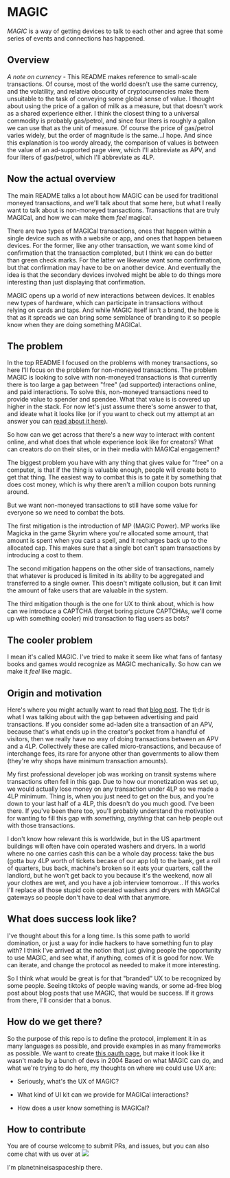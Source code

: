 # MAGIC

*MAGIC* is a way of getting devices to talk to each other and agree that some series of events and connections has happened. 

## Overview

*A note on currency* - This README makes reference to small-scale transactions.
Of course, most of the world doesn't use the same currency, and the volatility, and relative obscurity of cryptocurrencies make them unsuitable to the task of conveying some global sense of value.
I thought about using the price of a gallon of milk as a measure, but that doesn't work as a shared experience either.
I think the closest thing to a universal commodity is probably gas/petrol, and since four liters is roughly a gallon we can use that as the unit of measure.
Of course the price of gas/petrol varies widely, but the order of magnitude is the same...I hope.
And since this explanation is too wordy already, the comparison of values is between the value of an ad-supported page view, which I'll abbreviate as APV, and four liters of gas/petrol, which I'll abbreviate as 4LP. 

## Now the actual overview

The main README talks a lot about how MAGIC can be used for traditional moneyed transactions, and we'll talk about that some here, but what I really want to talk about is non-moneyed transactions. 
Transactions that are truly MAGICal, and how we can make them _feel_ magical.

There are two types of MAGICal transactions, ones that happen within a single device such as with a website or app, and ones that happen between devices. 
For the former, like any other transaction, we want some kind of confirmation that the transaction completed, but I think we can do better than green check marks.
For the latter we likewise want some confirmation, but that confirmation may have to be on another device. 
And eventually the idea is that the secondary devices involved might be able to do things more interesting than just displaying that confirmation. 

MAGIC opens up a world of new interactions between devices. 
It enables new types of hardware, which can participate in transactions without relying on cards and taps.
And while MAGIC itself isn't a brand, the hope is that as it spreads we can bring some semblance of branding to it so people know when they are doing something MAGICal.

## The problem

In the top README I focused on the problems with money transactions, so here I'll focus on the problem for non-moneyed transactions. 
The problem MAGIC is looking to solve with non-moneyed transactions is that currently there is too large a gap between "free" (ad supported) interactions online, and paid interactions.
To solve this, non-moneyed transactions need to provide value to spender and spendee.
What that value is is covered up higher in the stack. 
For now let's just assume there's some answer to that, and ideate what it looks like (or if you want to check out my attempt at an answer you can [read about it here][blog]).

So how can we get across that there's a new way to interact with content online, and what does that whole experience look like for creators?
What can creators _do_ on their sites, or in their media with MAGICal engagement?

The biggest problem you have with any thing that gives value for "free" on a computer, is that if the thing is valuable enough, people will create bots to get that thing.
The easiest way to combat this is to gate it by something that does cost money, which is why there aren't a million coupon bots running around.

But we want non-moneyed transactions to still have some value for everyone so we need to combat the bots.

The first mitigation is the introduction of MP (MAGIC Power). 
MP works like Magicka in the game Skyrim where you're allocated some amount, that amount is spent when you cast a spell, and it recharges back up to the allocated cap.
This makes sure that a single bot can't spam transactions by introducing a cost to them.

The second mitigation happens on the other side of transactions, namely that whatever is produced is limited in its ability to be aggregated and transferred to a single owner. 
This doesn't mitigate collusion, but it can limit the amount of fake users that are valuable in the system.

The third mitigation though is the one for UX to think about, which is how can we introduce a CAPTCHA (forget boring picture CAPTCHAs, we'll come up with something cooler) mid transaction to flag users as bots?

## The cooler problem

I mean it's called MAGIC. 
I've tried to make it seem like what fans of fantasy books and games would recognize as MAGIC mechanically.
So how can we make it _feel_ like magic.

## Origin and motivation

Here's where you might actually want to read that [blog post][blog].
The tl;dr is what I was talking about with the gap between advertising and paid transactions.
If you consider some ad-laden site a transaction of an APV, because that's what ends up in the creator's pocket from a handful of visitors, then we really have no way of doing transactions between an APV and a 4LP.
Collectively these are called micro-transactions, and because of interchange fees, its rare for anyone other than governments to allow them (they're why shops have minimum transaction amounts).

My first professional developer job was working on transit systems where transactions often fell in this gap. 
Due to how our monetization was set up, we would actually lose money on any transaction under 4LP so we made a 4LP minimum. 
Thing is, when you just need to get on the bus, and you're down to your last half of a 4LP, this doesn't do you much good.
I've been there. 
If you've been there too, you'll probably understand the motivation for wanting to fill this gap with _something_, _anything_ that can help people out with those transactions.

I don't know how relevant this is worldwide, but in the US apartment buildings will often have coin operated washers and dryers.
In a world where no one carries cash this can be a whole day process: take the bus (gotta buy 4LP worth of tickets becase of our app lol) to the bank, get a roll of quarters, bus back, machine's broken so it eats your quarters, call the landlord, but he won't get back to you because it's the weekend, now all your clothes are wet, and you have a job interview tomorrow...
If this works I'll replace all those stupid coin operated washers and dryers with MAGICal gateways so people don't have to deal with that anymore.

## What does success look like?

I've thought about this for a long time.
Is this some path to world domination, or just a way for indie hackers to have something fun to play with?
I think I've arrived at the notion that just giving people the opportunity to use MAGIC, and see what, if anything, comes of it is good for now. 
We can iterate, and change the protocol as needed to make it more interesting.

So I think what would be great is for that "branded" UX to be recognized by some people. 
Seeing tiktoks of people waving wands, or some ad-free blog post about blog posts that use MAGIC, that would be success.
If it grows from there, I'll consider that a bonus.

## How do we get there?

So the purpose of this repo is to define the protocol, implement it in as many languages as possible, and provide examples in as many frameworks as possible. 
We want to create [this oauth page][oauth-page], but make it look like it wasn't made by a bunch of devs in 2004 
Based on what MAGIC can do, and what we're trying to do here, my thoughts on where we could use UX are:

* Seriously, what's the UX of MAGIC?

* What kind of UI kit can we provide for MAGICal interactions?

* How does a user know something is MAGICal?

## How to contribute

You are of course welcome to submit PRs, and issues, but you can also come chat with us over at
<a href="https://discord.gg/W4mQqNnfSq">
<img src="https://discordapp.com/api/guilds/913584348937207839/widget.png?style=shield"/></a>

I'm planetnineisaspaceship there.


[blog]: https://www.planetnineapp.com/blog
[oauth-page]: https://oauth.net/code/


